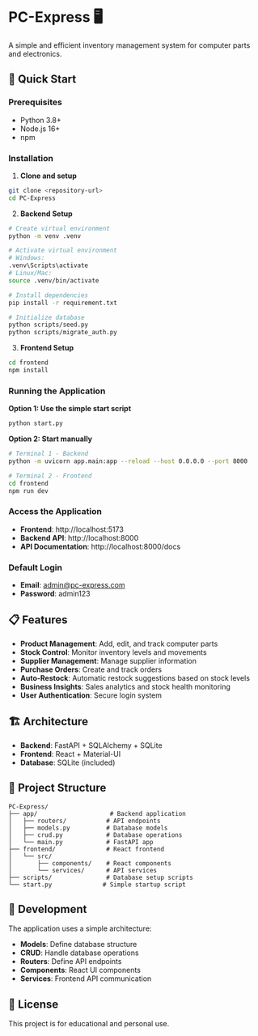 # PC-Express 🖥️

A simple and efficient inventory management system for computer parts and electronics.

## 🚀 Quick Start

### Prerequisites
- Python 3.8+
- Node.js 16+
- npm

### Installation

1. **Clone and setup**
```bash
git clone <repository-url>
cd PC-Express
```

2. **Backend Setup**
```bash
# Create virtual environment
python -m venv .venv

# Activate virtual environment
# Windows:
.venv\Scripts\activate
# Linux/Mac:
source .venv/bin/activate

# Install dependencies
pip install -r requirement.txt

# Initialize database
python scripts/seed.py
python scripts/migrate_auth.py
```

3. **Frontend Setup**
```bash
cd frontend
npm install
```

### Running the Application

**Option 1: Use the simple start script**
```bash
python start.py
```

**Option 2: Start manually**
```bash
# Terminal 1 - Backend
python -m uvicorn app.main:app --reload --host 0.0.0.0 --port 8000

# Terminal 2 - Frontend
cd frontend
npm run dev
```

### Access the Application
- **Frontend**: http://localhost:5173
- **Backend API**: http://localhost:8000
- **API Documentation**: http://localhost:8000/docs

### Default Login
- **Email**: admin@pc-express.com
- **Password**: admin123

## 📋 Features

- **Product Management**: Add, edit, and track computer parts
- **Stock Control**: Monitor inventory levels and movements
- **Supplier Management**: Manage supplier information
- **Purchase Orders**: Create and track orders
- **Auto-Restock**: Automatic restock suggestions based on stock levels
- **Business Insights**: Sales analytics and stock health monitoring
- **User Authentication**: Secure login system

## 🏗️ Architecture

- **Backend**: FastAPI + SQLAlchemy + SQLite
- **Frontend**: React + Material-UI
- **Database**: SQLite (included)

## 📁 Project Structure

```
PC-Express/
├── app/                    # Backend application
│   ├── routers/           # API endpoints
│   ├── models.py          # Database models
│   ├── crud.py            # Database operations
│   └── main.py            # FastAPI app
├── frontend/              # React frontend
│   └── src/
│       ├── components/    # React components
│       └── services/      # API services
├── scripts/               # Database setup scripts
└── start.py              # Simple startup script
```

## 🔧 Development

The application uses a simple architecture:
- **Models**: Define database structure
- **CRUD**: Handle database operations
- **Routers**: Define API endpoints
- **Components**: React UI components
- **Services**: Frontend API communication

## 📝 License

This project is for educational and personal use.
